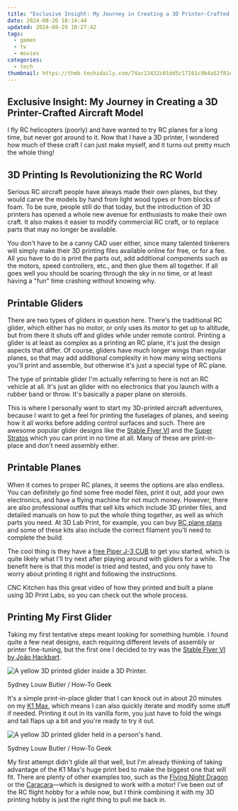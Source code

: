 ```yaml
---
title: "Exclusive Insight: My Journey in Creating a 3D Printer-Crafted Aircraft Model"
date: 2024-08-26 18:14:44
updated: 2024-08-29 10:27:42
tags:
  - games
  - tv
  - movies
categories:
  - tech
thumbnail: https://thmb.techidaily.com/74ac13432c01dd5c17161c9b4a52f81e0b445cdf2ff78bc2a59c4da0244a5a39.jpg
---
```


## Exclusive Insight: My Journey in Creating a 3D Printer-Crafted Aircraft Model

I fly RC helicopters (poorly) and have wanted to try RC planes for a long time, but never got around to it. Now that I have a 3D printer, I wondered how much of these craft I can just make myself, and it turns out pretty much the whole thing!

##  3D Printing Is Revolutionizing the RC World

 Serious RC aircraft people have always made their own planes, but they would carve the models by hand from light wood types or from blocks of foam. To be sure, people still do that today, but the introduction of 3D printers has opened a whole new avenue for enthusiasts to make their own craft. It also makes it easier to modify commercial RC craft, or to replace parts that may no longer be available.

 You don't have to be a canny CAD user either, since many talented tinkerers will simply make their 3D printing files available online for free, or for a fee. All you have to do is print the parts out, add additional components such as the motors, speed controllers, etc., and then glue them all together. If all goes well you should be soaring through the sky in no time, or at least having a "fun" time crashing without knowing why.

##  Printable Gliders

 There are two types of gliders in question here. There's the traditional RC glider, which either has no motor, or only uses its motor to get up to altitude, but from there it shuts off and glides while under remote control. Printing a glider is at least as complex as a printing an RC plane, it's just the design aspects that differ. Of course, gliders have much longer wings than regular planes, so that may add additional complexity in how many wing sections you'll print and assemble, but otherwise it's just a special type of RC plane.

 The type of printable glider I'm actually referring to here is not an RC vehicle at all. It's just an glider with no electronics that you launch with a rubber band or throw. It's basically a paper plane on steroids.

 This is where I personally want to start my 3D-printed aircraft adventures, because I want to get a feel for printing the fuselages of planes, and seeing how it all works before adding control surfaces and such. There are awesome popular glider designs like the [Stable Flyer VI](https://www.printables.com/model/408967-stable-flyer-vi-small-toy-glider) and the [Super Stratos](https://www.thingiverse.com/thing:97803/files) which you can print in no time at all. Many of these are print-in-place and don't need assembly either.

##  Printable Planes

 When it comes to proper RC planes, it seems the options are also endless. You can definitely go find some free model files, print it out, add your own electronics, and have a flying machine for not much money. However, there are also professional outfits that sell kits which include 3D printer files, and detailed manuals on how to put the whole thing together, as well as which parts you need. At 3D Lab Print, for example, you can buy [RC plane plans](https://3dlabprint.com/product-category/printable-airplanes/) and some of these kits also include the correct filament you'll need to complete the build.

 The cool thing is they have a [free Piper J-3 CUB](https://3dlabprint.com/shop/piperj3cub/) to get you started, which is quite likely what I'll try next after playing around with gliders for a while. The benefit here is that this model is tried and tested, and you only have to worry about printing it right and following the instructions.

 CNC Kitchen has this great video of how they printed and built a plane using 3D Print Labs, so you can check out the whole process.

##  Printing My First Glider

 Taking my first tentative steps meant looking for something humble. I found quite a few neat designs, each requiring different levels of assembly or printer fine-tuning, but the first one I decided to try was the [Stable Flyer VI by João Hackbart](https://www.printables.com/model/408967-stable-flyer-vi-small-toy-glider).

![A yellow 3D printed glider inside a 3D Printer.](https://static1.howtogeekimages.com/wordpress/wp-content/uploads/2024/07/a-yellow-3d-printed-glider-inside-a-3d-printer.jpg) 

Sydney Louw Butler / How-To Geek

 It's a simple print-in-place glider that I can knock out in about 20 minutes on my [K1 Max](https://extra-hints.techidaily.com/3-techniques-to-fix-iphone-hdr-blunders-in-premiere-pro-for-2024/), which means I can also quickly iterate and modify some stuff if needed. Printing it out in its vanilla form, you just have to fold the wings and tail flaps up a bit and you're ready to try it out.

![A yellow 3D printed glider held in a person's hand.](https://static1.howtogeekimages.com/wordpress/wp-content/uploads/2024/07/a-yellow-3d-printed-glider-held-in-a-person-s-hand.jpg) 

Sydney Louw Butler / How-To Geek

 My first attempt didn't glide all that well, but I'm already thinking of taking advantage of the K1 Max's huge print bed to make the biggest one that will fit. There are plenty of other examples too, such as the [Flying Night Dragon](https://www.printables.com/model/404447-flying-night-dragon-v2-head-update) or the [Caracara](https://www.thingiverse.com/thing:4273142)—which is designed to work with a motor! I've been out of the RC flight hobby for a while now, but I think combining it with my 3D printing hobby is just the right thing to pull me back in.

<ins class="adsbygoogle"
     style="display:block"
     data-ad-format="autorelaxed"
     data-ad-client="ca-pub-7571918770474297"
     data-ad-slot="1223367746"></ins>



<ins class="adsbygoogle"
     style="display:block"
     data-ad-client="ca-pub-7571918770474297"
     data-ad-slot="8358498916"
     data-ad-format="auto"
     data-full-width-responsive="true"></ins>
